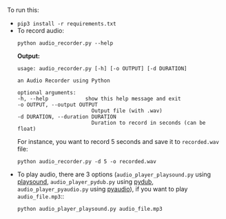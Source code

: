 To run this:
- `pip3 install -r requirements.txt`
- To record audio:
    ```
    python audio_recorder.py --help
    ```
    **Output:**
    ```
    usage: audio_recorder.py [-h] [-o OUTPUT] [-d DURATION]

    an Audio Recorder using Python

    optional arguments:
    -h, --help            show this help message and exit
    -o OUTPUT, --output OUTPUT
                            Output file (with .wav)
    -d DURATION, --duration DURATION
                            Duration to record in seconds (can be float)
    ```
    For instance, you want to record 5 seconds and save it to `recorded.wav` file:
    ```
    python audio_recorder.py -d 5 -o recorded.wav
    ```
- To play audio, there are 3 options (`audio_player_playsound.py` using [playsound](https://pypi.org/project/playsound/), `audio_player_pydub.py` using [pydub](https://github.com/jiaaro/pydub), `audio_player_pyaudio.py` using [pyaudio](https://people.csail.mit.edu/hubert/pyaudio/)), if you want to play `audio_file.mp3`::
    ```
    python audio_player_playsound.py audio_file.mp3
    ```
